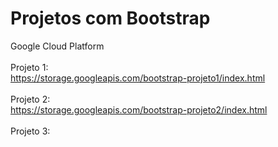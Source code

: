 # Projetos com Bootstrap
 Google Cloud Platform 
<br />
<br />
Projeto 1:
<br />
https://storage.googleapis.com/bootstrap-projeto1/index.html
<br />
<br />
Projeto 2:
<br />
https://storage.googleapis.com/bootstrap-projeto2/index.html
<br />
<br />
Projeto 3:

